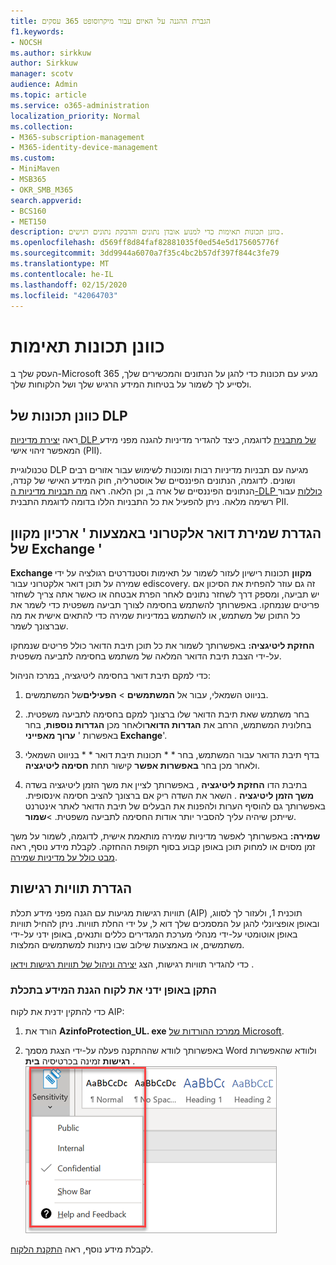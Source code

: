 ```yaml
---
title: הגברת ההגנה על האיום עבור מיקרוסופט 365 עסקים
f1.keywords:
- NOCSH
ms.author: sirkkuw
author: Sirkkuw
manager: scotv
audience: Admin
ms.topic: article
ms.service: o365-administration
localization_priority: Normal
ms.collection:
- M365-subscription-management
- M365-identity-device-management
ms.custom:
- MiniMaven
- MSB365
- OKR_SMB_M365
search.appverid:
- BCS160
- MET150
description: כוונן תכונות תאימות כדי למנוע אובדן נתונים והדבקת נתונים רגישים.
ms.openlocfilehash: d569ff8d84faf82881035f0ed54e5d175605776f
ms.sourcegitcommit: 3dd9944a6070a7f35c4bc2b57df397f844c3fe79
ms.translationtype: MT
ms.contentlocale: he-IL
ms.lasthandoff: 02/15/2020
ms.locfileid: "42064703"
---
```

# <a name="set-up-compliance-features"></a>כוונן תכונות תאימות

העסק שלך ב-Microsoft 365 מגיע עם תכונות כדי להגן על הנתונים והמכשירים שלך, ולסייע לך לשמור על בטיחות המידע הרגיש שלך ושל הלקוחות שלך.

## <a name="set-up-dlp-features"></a>כוונן תכונות של DLP

ראה [יצירת מדיניות DLP של מתבנית](https://support.office.com/article/59414438-99f5-488b-975c-5023f2254369) לדוגמה, כיצד להגדיר מדיניות להגנה מפני מידע המאפשר זיהוי אישי (PII). 
  
טכנולוגיית DLP מגיעה עם תבניות מדיניות רבות ומוכנות לשימוש עבור אזורים רבים ושונים. לדוגמה, הנתונים הפיננסיים של אוסטרליה, חוק המידע האישי של קנדה, הנתונים הפיננסיים של ארה ב, וכן הלאה. ראה [מה תבניות מדיניות ה-DLP כוללות](https://support.office.com/article/c2e588d3-8f4f-4937-a286-8c399f28953a) עבור רשימה מלאה. ניתן להפעיל את כל התבניות הללו בדומה לדוגמת התבנית PII. 
  
## <a name="set-up-email-retention-with-exchange-online-archiving"></a>הגדרת שמירת דואר אלקטרוני באמצעות ' ארכיון מקוון של Exchange '

 **Exchange מקוון** תכונות רישיון לעזור לשמור על תאימות וסטנדרטים רגולציה על ידי שמירה על תוכן דואר אלקטרוני עבור ediscovery. זה גם עוזר להפחית את הסיכון אם יש תביעה, ומספק דרך לשחזר נתונים לאחר הפרת אבטחה או כאשר אתה צריך לשחזר פריטים שנמחקו. באפשרותך להשתמש בחסימה לצורך תביעה משפטית כדי לשמר את כל התוכן של משתמש, או להשתמש במדיניות שמירה כדי להתאים אישית את מה שברצונך לשמר.
  
**החזקת ליטיגציה:** באפשרותך לשמור את כל תוכן תיבת הדואר כולל פריטים שנמחקו על-ידי הצבת תיבת הדואר המלאה של משתמש בחסימה לתביעה משפטית. 
    
כדי למקם תיבת דואר בחסימה ליטיגציה, במרכז הניהול:
    
1. בניווט השמאלי, עבור אל **המשתמשים** \> **הפעילים**של המשתמשים.
    
2. בחר משתמש שאת תיבת הדואר שלו ברצונך למקם בחסימה לתביעה משפטית. בחלונית המשתמש, הרחב את **הגדרות הדואר**ולאחר מכן **הגדרות נוספות**, בחר באפשרות ' **ערוך מאפייני Exchange**'.
    
3. בדף תיבת הדואר עבור המשתמש, בחר * * תכונות תיבת דואר * * בניווט השמאלי ולאחר מכן בחר **באפשרות אפשר** קישור תחת **חסימה ליטיגציה**.
    
4. בתיבת הדו **החזקת ליטיגציה** , באפשרותך לציין את משך הזמן ליטיגציה בשדה **משך הזמן ליטיגציה** . השאר את השדה ריק אם ברצונך להציב חסימה אינסופית. באפשרותך גם להוסיף הערות ולהפנות את הבעלים של תיבת הדואר לאתר אינטרנט שייתכן שיהיה עליך להסביר יותר אודות החסימה לתביעה משפטית. \>**שמור**.
    
**שמירה:** באפשרותך לאפשר מדיניות שמירה מותאמת אישית, לדוגמה, לשמור על משך זמן מסוים או למחוק תוכן באופן קבוע בסוף תקופת ההחזקה. לקבלת מידע נוסף, ראה [מבט כולל על מדיניות שמירה](https://support.office.com/article/5e377752-700d-4870-9b6d-12bfc12d2423).

## <a name="set-up-sensitivity-labels"></a>הגדרת תוויות רגישות

תוויות רגישות מגיעות עם הגנה מפני מידע תכלת (AIP) תוכנית 1, ולעזור לך לסווג, ובאופן אופציונלי להגן על המסמכים שלך דוא ל, על ידי החלת תוויות. ניתן להחיל תוויות באופן אוטומטי על-ידי מנהלי מערכת המגדירים כללים ותנאים, באופן ידני על-ידי משתמשים, או באמצעות שילוב שבו ניתנות למשתמשים המלצות.

כדי להגדיר תוויות רגישות, הצג [יצירה וניהול של תוויות רגישות וידאו](https://support.office.com/article/2fb96b54-7dd2-4f0c-ac8d-170790d4b8b9) .



### <a name="install-the-azure-information-protection-client-manually"></a>התקן באופן ידני את לקוח הגנת המידע בתכלת

כדי להתקין ידנית את לקוח AIP:

1. הורד את **AzinfoProtection_UL. exe** [ממרכז ההורדות של Microsoft](https://www.microsoft.com/download/details.aspx?id=53018).
 
2. באפשרותך לוודא שההתקנה פעלה על-ידי הצגת מסמך Word ולוודא שהאפשרות **רגישות** זמינה בכרטיסיה **בית** .
<br/>![הכרטיסייה ' הגנה ' נפתחת במסמך Word.](../media/word-sensitivity.png)

לקבלת מידע נוסף, ראה [התקנת הלקוח](https://docs.microsoft.com/azure/information-protection/infoprotect-tutorial-step3).

